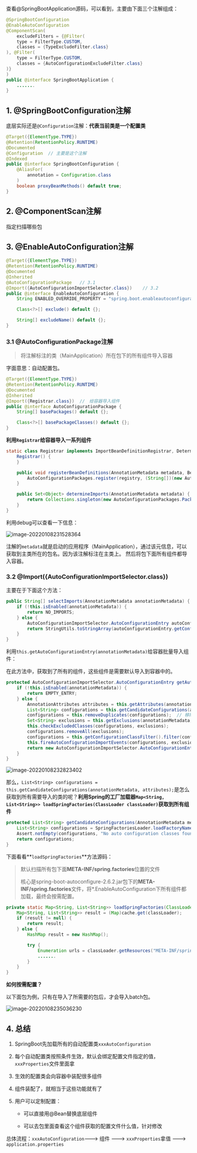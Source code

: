 查看@SpringBootApplication源码，可以看到，主要由下面三个注解组成：

```java
@SpringBootConfiguration
@EnableAutoConfiguration
@ComponentScan(
    excludeFilters = {@Filter(
    type = FilterType.CUSTOM,
    classes = {TypeExcludeFilter.class}
), @Filter(
    type = FilterType.CUSTOM,
    classes = {AutoConfigurationExcludeFilter.class}
)}
)
public @interface SpringBootApplication {
    .......
}
```

## 1. @SpringBootConfiguration注解

底层实际还是`@Configuration`注解：**代表当前类是一个配置类**

```java
@Target({ElementType.TYPE})
@Retention(RetentionPolicy.RUNTIME)
@Documented
@Configuration  // 主要是这个注解
@Indexed
public @interface SpringBootConfiguration {
    @AliasFor(
        annotation = Configuration.class
    )
    boolean proxyBeanMethods() default true;
}
```

## 2. @ComponentScan注解

指定扫描哪些包

## 3. @EnableAutoConfiguration注解

```java
@Target({ElementType.TYPE})
@Retention(RetentionPolicy.RUNTIME)
@Documented
@Inherited
@AutoConfigurationPackage	// 3.1
@Import({AutoConfigurationImportSelector.class})	// 3.2
public @interface EnableAutoConfiguration {
    String ENABLED_OVERRIDE_PROPERTY = "spring.boot.enableautoconfiguration";

    Class<?>[] exclude() default {};

    String[] excludeName() default {};
}
```

### 3.1 @AutoConfigurationPackage注解

> 将注解标注的类（MainApplication）所在包下的所有组件导入容器

字面意思：自动配置包。

```java
@Target({ElementType.TYPE})
@Retention(RetentionPolicy.RUNTIME)
@Documented
@Inherited
@Import({Registrar.class})	//　给容器导入组件
public @interface AutoConfigurationPackage {
    String[] basePackages() default {};

    Class<?>[] basePackageClasses() default {};
}
```

**利用`Registrar`给容器导入一系列组件**

```java
static class Registrar implements ImportBeanDefinitionRegistrar, DeterminableImports {
    Registrar() {
    }

    public void registerBeanDefinitions(AnnotationMetadata metadata, BeanDefinitionRegistry registry) {
        AutoConfigurationPackages.register(registry, (String[])(new AutoConfigurationPackages.PackageImports(metadata)).getPackageNames().toArray(new String[0]));
    }

    public Set<Object> determineImports(AnnotationMetadata metadata) {
        return Collections.singleton(new AutoConfigurationPackages.PackageImports(metadata));
    }
}
```

利用debug可以查看一下信息：

![image-20220108231528364](./assets/C45pMbozcs3Ojwi.png)

注解的`metadata`就是启动的应用程序（MainApplication），通过该元信息，可以获取到主类所在的包名。因为该注解标注在主类上。 然后将包下面所有组件都导入容器。

### 3.2 @Import({AutoConfigurationImportSelector.class})

主要在于下面这个方法：

```java
public String[] selectImports(AnnotationMetadata annotationMetadata) {
    if (!this.isEnabled(annotationMetadata)) {
        return NO_IMPORTS;
    } else {
        AutoConfigurationImportSelector.AutoConfigurationEntry autoConfigurationEntry = this.getAutoConfigurationEntry(annotationMetadata);
        return StringUtils.toStringArray(autoConfigurationEntry.getConfigurations());
    }
}
```

利用`this.getAutoConfigurationEntry(annotationMetadata)`给容器批量导入组件：

在此方法中，获取到了所有的组件，这些组件是需要默认导入到容器中的。

```java
protected AutoConfigurationImportSelector.AutoConfigurationEntry getAutoConfigurationEntry(AnnotationMetadata annotationMetadata) {
    if (!this.isEnabled(annotationMetadata)) {
        return EMPTY_ENTRY;
    } else {
        AnnotationAttributes attributes = this.getAttributes(annotationMetadata);
        List<String> configurations = this.getCandidateConfigurations(annotationMetadata, attributes); // 获取所有需要导入容器的配置类
        configurations = this.removeDuplicates(configurations);  // 移除重复的配置
        Set<String> exclusions = this.getExclusions(annotationMetadata, attributes);
        this.checkExcludedClasses(configurations, exclusions);
        configurations.removeAll(exclusions);
        configurations = this.getConfigurationClassFilter().filter(configurations);
        this.fireAutoConfigurationImportEvents(configurations, exclusions);
        return new AutoConfigurationImportSelector.AutoConfigurationEntry(configurations, exclusions);
    }
}
```

![image-20220108232823402](./assets/202201082328906.png)

那么，`List<String> configurations = this.getCandidateConfigurations(annotationMetadata, attributes);`是怎么获取到所有需要导入的类的呢？**利用Spring的工厂加载器`Map<String, List<String>> loadSpringFactories(ClassLoader classLoader)`获取到所有组件**

```java
protected List<String> getCandidateConfigurations(AnnotationMetadata metadata, AnnotationAttributes attributes) {
    List<String> configurations = SpringFactoriesLoader.loadFactoryNames(this.getSpringFactoriesLoaderFactoryClass(), this.getBeanClassLoader());
    Assert.notEmpty(configurations, "No auto configuration classes found in META-INF/spring.factories. If you are using a custom packaging, make sure that file is correct.");
    return configurations;
}
```

下面看看**`loadSpringFactories`**方法源码：

> 默认扫描所有包下面**META-INF/spring.factories**位置的文件
>
> 核心是spring-boot-autoconfigure-2.6.2.jar包下的**META-INF/spring.factories**文件，将*.EnableAutoConfiguration下所有组件都加载，最终会按需配置。

```java
private static Map<String, List<String>> loadSpringFactories(ClassLoader classLoader) {
    Map<String, List<String>> result = (Map)cache.get(classLoader);
    if (result != null) {
        return result;
    } else {
        HashMap result = new HashMap();

        try {
            Enumeration urls = classLoader.getResources("META-INF/spring.factories"); // 默认扫描该系统所有包下此文件
            .......
        }
    }
}
```

**如何按需配置？**

以下面包为例，只有在导入了所需要的包后，才会导入batch包。

![image-20220108235036230](./assets/202201082350379.png)

## 4. 总结

1. SpringBoot先加载所有的自动配置类`xxxAutoConfiguration`

2. 每个自动配置类按照条件生效，默认会绑定配置文件指定的值，`xxxProperties`文件里面拿

3. 生效的配置类会向容器中装配很多组件

4. 组件装配了，就相当于这些功能就有了

5. 用户可以定制配置：

   - 可以直接用@Bean替换底层组件

   - 可以去包里面查看这个组件获取的配置文件什么值，针对修改

总体流程：`xxxAutoConfiguration`---> 组件 ---> `xxxProperties`拿值 ---> `application.properties`

 
